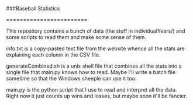 ###Baseball Statistics

========================

This repository contains a bunch of data (the stuff in individualYears/) and some scripts to read them and make some sense of them.

info.txt is a copy-pasted text file from the website whence all the stats are explaining each column in the CSV file.

generateCombined.sh is a unix shell file that combines all the stats into a single file that main.py knows how to read. Maybe I'll write a batch file sometime so that the Windows sheeple can use it too. 

main.py is the python script that I use to read and interpret all the data. Right now it just counts up wins and losses, but maybe soon it'll be fancier.
